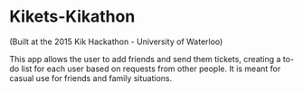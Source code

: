 # Kikets-Kikathon

(Built at the 2015 Kik Hackathon - University of Waterloo)

This app allows the user to add friends and send them tickets, creating a to-do list for each user based on requests from other people. 
It is meant for casual use for friends and family situations.